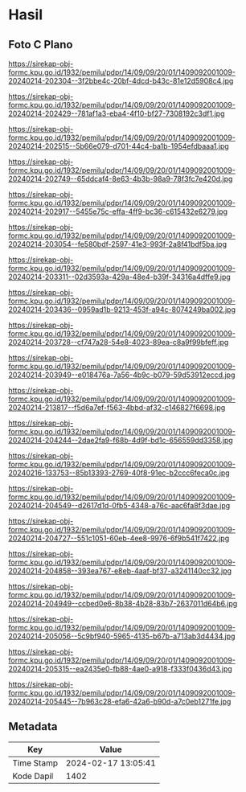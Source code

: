 # Hasil

## Foto C Plano

https://sirekap-obj-formc.kpu.go.id/1932/pemilu/pdpr/14/09/09/20/01/1409092001009-20240214-202304--3f2bbe4c-20bf-4dcd-b43c-81e12d5908c4.jpg

https://sirekap-obj-formc.kpu.go.id/1932/pemilu/pdpr/14/09/09/20/01/1409092001009-20240214-202429--781af1a3-eba4-4f10-bf27-7308192c3df1.jpg

https://sirekap-obj-formc.kpu.go.id/1932/pemilu/pdpr/14/09/09/20/01/1409092001009-20240214-202515--5b66e079-d701-44c4-ba1b-1954efdbaaa1.jpg

https://sirekap-obj-formc.kpu.go.id/1932/pemilu/pdpr/14/09/09/20/01/1409092001009-20240214-202749--65ddcaf4-8e63-4b3b-98a9-78f3fc7e420d.jpg

https://sirekap-obj-formc.kpu.go.id/1932/pemilu/pdpr/14/09/09/20/01/1409092001009-20240214-202917--5455e75c-effa-4ff9-bc36-c615432e6279.jpg

https://sirekap-obj-formc.kpu.go.id/1932/pemilu/pdpr/14/09/09/20/01/1409092001009-20240214-203054--fe580bdf-2597-41e3-993f-2a8f41bdf5ba.jpg

https://sirekap-obj-formc.kpu.go.id/1932/pemilu/pdpr/14/09/09/20/01/1409092001009-20240214-203311--02d3593a-429a-48e4-b39f-34316a4dffe9.jpg

https://sirekap-obj-formc.kpu.go.id/1932/pemilu/pdpr/14/09/09/20/01/1409092001009-20240214-203436--0959ad1b-9213-453f-a94c-8074249ba002.jpg

https://sirekap-obj-formc.kpu.go.id/1932/pemilu/pdpr/14/09/09/20/01/1409092001009-20240214-203728--cf747a28-54e8-4023-89ea-c8a9f99bfeff.jpg

https://sirekap-obj-formc.kpu.go.id/1932/pemilu/pdpr/14/09/09/20/01/1409092001009-20240214-203949--e018476a-7a56-4b9c-b079-59d53912eccd.jpg

https://sirekap-obj-formc.kpu.go.id/1932/pemilu/pdpr/14/09/09/20/01/1409092001009-20240214-213817--f5d6a7ef-f563-4bbd-af32-c146827f6698.jpg

https://sirekap-obj-formc.kpu.go.id/1932/pemilu/pdpr/14/09/09/20/01/1409092001009-20240214-204244--2dae2fa9-f68b-4d9f-bd1c-656559dd3358.jpg

https://sirekap-obj-formc.kpu.go.id/1932/pemilu/pdpr/14/09/09/20/01/1409092001009-20240216-133753--85b13393-2769-40f8-91ec-b2ccc6feca0c.jpg

https://sirekap-obj-formc.kpu.go.id/1932/pemilu/pdpr/14/09/09/20/01/1409092001009-20240214-204549--d2617d1d-0fb5-4348-a76c-aac6fa8f3dae.jpg

https://sirekap-obj-formc.kpu.go.id/1932/pemilu/pdpr/14/09/09/20/01/1409092001009-20240214-204727--551c1051-60eb-4ee8-9976-6f9b541f7422.jpg

https://sirekap-obj-formc.kpu.go.id/1932/pemilu/pdpr/14/09/09/20/01/1409092001009-20240214-204858--393ea767-e8eb-4aaf-bf37-a3241140cc32.jpg

https://sirekap-obj-formc.kpu.go.id/1932/pemilu/pdpr/14/09/09/20/01/1409092001009-20240214-204949--ccbed0e6-8b38-4b28-83b7-2637011d64b6.jpg

https://sirekap-obj-formc.kpu.go.id/1932/pemilu/pdpr/14/09/09/20/01/1409092001009-20240214-205056--5c9bf940-5965-4135-b67b-a713ab3d4434.jpg

https://sirekap-obj-formc.kpu.go.id/1932/pemilu/pdpr/14/09/09/20/01/1409092001009-20240214-205315--ea2435e0-fb88-4ae0-a918-f333f0436d43.jpg

https://sirekap-obj-formc.kpu.go.id/1932/pemilu/pdpr/14/09/09/20/01/1409092001009-20240214-205445--7b963c28-efa6-42a6-b90d-a7c0eb1271fe.jpg


## Metadata

| Key        | Value               |
| ---------- | ------------------- |
| Time Stamp | 2024-02-17 13:05:41 |
| Kode Dapil | 1402                |



